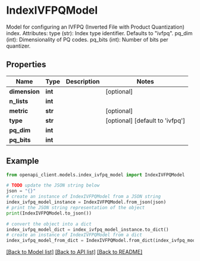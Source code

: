 # IndexIVFPQModel

Model for configuring an IVFPQ (Inverted File with Product Quantization) index.  Attributes:     type (str): Index type identifier. Defaults to \"ivfpq\".     pq_dim (int): Dimensionality of PQ codes.     pq_bits (int): Number of bits per quantizer.

## Properties

Name | Type | Description | Notes
------------ | ------------- | ------------- | -------------
**dimension** | **int** |  | [optional] 
**n_lists** | **int** |  | 
**metric** | **str** |  | [optional] 
**type** | **str** |  | [optional] [default to 'ivfpq']
**pq_dim** | **int** |  | 
**pq_bits** | **int** |  | 

## Example

```python
from openapi_client.models.index_ivfpq_model import IndexIVFPQModel

# TODO update the JSON string below
json = "{}"
# create an instance of IndexIVFPQModel from a JSON string
index_ivfpq_model_instance = IndexIVFPQModel.from_json(json)
# print the JSON string representation of the object
print(IndexIVFPQModel.to_json())

# convert the object into a dict
index_ivfpq_model_dict = index_ivfpq_model_instance.to_dict()
# create an instance of IndexIVFPQModel from a dict
index_ivfpq_model_from_dict = IndexIVFPQModel.from_dict(index_ivfpq_model_dict)
```
[[Back to Model list]](../README.md#documentation-for-models) [[Back to API list]](../README.md#documentation-for-api-endpoints) [[Back to README]](../README.md)


